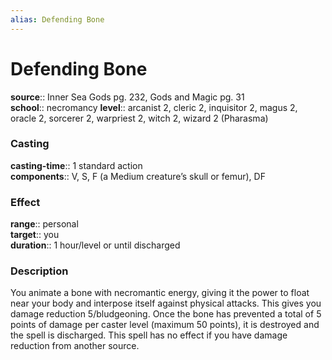 ```yaml
---
alias: Defending Bone
---
```


# Defending Bone 

**source**:: Inner Sea Gods pg. 232, Gods and Magic pg. 31  
**school**:: necromancy
**level**:: arcanist 2, cleric 2, inquisitor 2, magus 2, oracle 2, sorcerer 2, warpriest 2, witch 2, wizard 2 (Pharasma)

### Casting 

**casting-time**:: 1 standard action  
**components**:: V, S, F (a Medium creature’s skull or femur), DF

### Effect 

**range**:: personal  
**target**:: you  
**duration**:: 1 hour/level or until discharged

### Description 

You animate a bone with necromantic energy, giving it the power to float near your body and interpose itself against physical attacks. This gives you damage reduction 5/bludgeoning. Once the bone has prevented a total of 5 points of damage per caster level (maximum 50 points), it is destroyed and the spell is discharged. This spell has no effect if you have damage reduction from another source.
